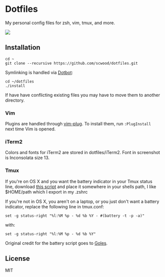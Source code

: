# Dotfiles

My personal config files for zsh, vim, tmux, and more.

![](https://cloud.githubusercontent.com/assets/9126138/6469751/4c0218be-c19c-11e4-8e0a-bf90c8f9da28.png)

## Installation

```
cd ~
git clone --recursive https://github.com/scwood/dotfiles.git
```

Symlinking is handled via [Dotbot](https://github.com/anishathalye/dotbot):
  
```
cd ~/dotfiles
./install
```

If have have conflicting existing files you may have to move them to another directory.

### Vim

Plugins are handled through [vim-plug](https://github.com/junegunn/vim-plug). To install them, run `:PlugInstall` next time Vim is opened.

### iTerm2

Colors and fonts for iTerm2 are stored in dotfiles/iTerm2. Font in screenshot is Inconsolata size 13. 

### Tmux

If you're on OS X and you want the battery indicator in your Tmux status line, download [this script](https://github.com/scwood/Battery/blob/master/battery) and place it somewhere in your shells path, I like $HOME/path which I export in my .zshrc 

If you're not in OS X, you aren't on a laptop, or you just don't want a battery indicator, replace the following line in tmux.conf:

```
set -g status-right "%l:%M %p - %d %b %Y - #(battery -t -p -a)"
```

with:

```
set -g status-right "%l:%M %p - %d %b %Y" 
```

Original credit for the battery script goes to [Goles](https://github.com/Goles).

## License

MIT
